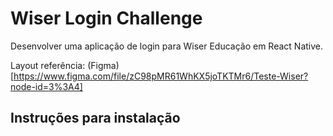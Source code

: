 # Wiser Login Challenge

Desenvolver uma aplicação de login para Wiser Educação em React Native.

Layout referência: (Figma)[https://www.figma.com/file/zC98pMR61WhKX5joTKTMr6/Teste-Wiser?node-id=3%3A4]

## Instruções para instalação